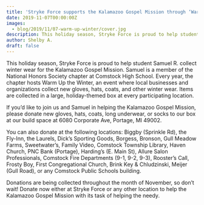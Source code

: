 ```yaml
---
title: 'Stryke Force supports the Kalamazoo Gospel Mission through ‘Warm Up the Winter’'
date: 2019-11-07T00:00:00Z
images:
  - blog/2019/11/07-warm-up-winter/cover.jpg
description: This holiday season, Stryke Force is proud to help student Samuel R. collect winter wear for the Kalamazoo Gospel Mission.
author: Shelby A.
draft: false
---
```


This holiday season, Stryke Force is proud to help student Samuel R. collect winter wear for the Kalamazoo Gospel Mission. Samuel is a member of the National Honors Society chapter at Comstock High School. Every year, the chapter hosts Warm Up the Winter, an event where local businesses and organizations collect new gloves, hats, coats, and other winter wear. Items are collected in a large, holiday-themed box at every participating location.

<!--more-->

If you’d like to join us and Samuel in helping the Kalamazoo Gospel Mission, please donate new gloves, hats, coats, long underwear, or socks to our box at our build space at 6080 Corporate Ave, Portage, MI 49002.

You can also donate at the following locations: Biggby (Sprinkle Rd), the Fly-Inn, the Laurels, Dick’s Sporting Goods, Borgess, Bronson, Gull Meadow Farms, Sweetwater’s, Family Video, Comstock Township Library, Haven Church, PNC Bank (Portage), Harding’s (E. Main St), Allure Salon Professionals, Comstock Fire Departments (9-1, 9-2, 9-3), Rooster’s Call, Frosty Boy, First Congregational Church, Brink Key & Chludzinski, Meijer (Gull Road), or any Comstock Public Schools building.

Donations are being collected throughout the month of November, so don’t wait! Donate now either at Stryke Force or any other location to help the Kalamazoo Gospel Mission with its task of helping the needy.

